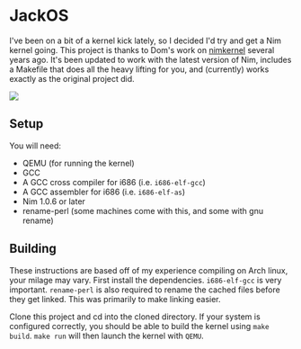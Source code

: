 # JackOS

I've been on a bit of a kernel kick lately, so I decided I'd try and get a Nim kernel going. This project is thanks to Dom's work on [nimkernel](https://github.com/dom96/nimkernel) several years ago. It's been updated to work with the latest version of Nim, includes a Makefile that does all the heavy lifting for you, and (currently) works exactly as the original project did.

![](http://picheta.me/private/images/nimkernel2.png)

## Setup

You will need:

- QEMU (for running the kernel)
- GCC
- A GCC cross compiler for i686 (i.e. `i686-elf-gcc`)
- A GCC assembler for i686 (i.e. `i686-elf-as`)
- Nim 1.0.6 or later
- rename-perl (some machines come with this, and some with gnu rename)

## Building

These instructions are based off of my experience compiling on Arch linux, your milage may vary. First install the dependencies. `i686-elf-gcc` is very important. `rename-perl` is also required to rename the cached files before they get linked. This was primarily to make linking easier.

Clone this project and cd into the cloned directory. If your system is configured correctly, you should be able to build the kernel using `make build`. `make run` will then launch the kernel with `QEMU`.